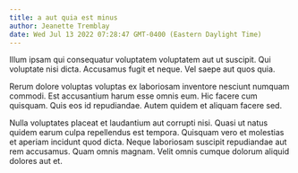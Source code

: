 ```yaml
---
title: a aut quia est minus
author: Jeanette Tremblay
date: Wed Jul 13 2022 07:28:47 GMT-0400 (Eastern Daylight Time)
---
```

Illum ipsam qui consequatur voluptatem voluptatem aut ut suscipit. Qui voluptate nisi dicta. Accusamus fugit et neque. Vel saepe aut quos quia.

 Rerum dolore voluptas voluptas ex laboriosam inventore nesciunt numquam commodi. Est accusantium harum esse omnis eum. Hic facere cum quisquam. Quis eos id repudiandae. Autem quidem et aliquam facere sed.

 Nulla voluptates placeat et laudantium aut corrupti nisi. Quasi ut natus quidem earum culpa repellendus est tempora. Quisquam vero et molestias et aperiam incidunt quod dicta. Neque laboriosam suscipit repudiandae aut rem accusamus. Quam omnis magnam. Velit omnis cumque dolorum aliquid dolores aut et.